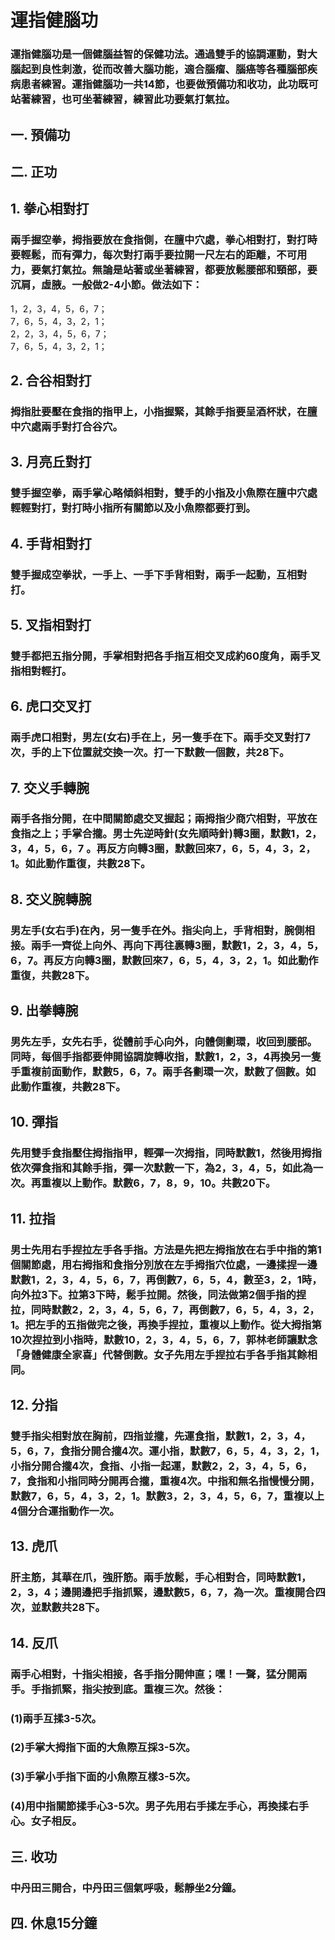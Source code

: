 # 運指健腦功

### 運指健腦功是一個健腦益智的保健功法。通過雙手的協調運動，對大腦起到良性刺激，從而改善大腦功能，適合腦瘤、腦癌等各種腦部疾病患者練習。運指健腦功一共14節，也要做預備功和收功，此功既可站著練習，也可坐著練習，練習此功要氣打氣拉。

## 一. 預備功  

## 二. 正功 

## 1. 拳心相對打
### 兩手握空拳，拇指要放在食指側，在膻中穴處，拳心相對打，對打時要輕鬆，而有彈力，每次對打兩手要拉開一尺左右的距離，不可用力，要氣打氣拉。無論是站著或坐著練習，都要放鬆腰部和頸部，要沉肩，虛腋。一般做2-4小節。做法如下：
1，2，3，4，5，6，7；  
7，6，5，4，3，2，1；  
2，2，3，4，5，6，7；  
7，6，5，4，3，2，1；  

## 2. 合谷相對打
### 拇指肚要壓在食指的指甲上，小指握緊，其餘手指要呈酒杯狀，在膻中穴處兩手對打合谷穴。

## 3. 月亮丘對打
### 雙手握空拳，兩手掌心略傾斜相對，雙手的小指及小魚際在膻中穴處輕輕對打，對打時小指所有關節以及小魚際都要打到。

## 4. 手背相對打
### 雙手握成空拳狀，一手上、一手下手背相對，兩手一起動，互相對打。

## 5. 叉指相對打
### 雙手都把五指分開，手掌相對把各手指互相交叉成約60度角，兩手叉指相對輕打。

## 6. 虎口交叉打
### 兩手虎口相對，男左(女右)手在上，另一隻手在下。兩手交叉對打7次，手的上下位置就交換一次。打一下默數一個數，共28下。

## 7. 交义手轉腕
### 兩手各指分開，在中間關節處交叉握起；兩拇指少商穴相對，平放在食指之上；手掌合攏。男士先逆時針(女先順時針)轉3圈，默數1，2，3，4，5，6，7 。再反方向轉3圈，默數回來7，6，5，4，3，2，1。如此動作重復，共數28下。

## 8. 交义腕轉腕
### 男左手(女右手)在內，另一隻手在外。指尖向上，手背相對，腕側相接。兩手一齊從上向外、再向下再往裏轉3圈，默數1，2，3，4，5，6，7。再反方向轉3圈，默數回來7，6，5，4，3，2，1。如此動作重復，共數28下。

## 9. 出拳轉腕
### 男先左手，女先右手，從體前手心向外，向體側劃環，收回到腰部。同時，每個手指都要伸開協調旋轉收指，默數1，2，3，4再換另一隻手重複前面動作，默數5，6，7。兩手各劃環一次，默數了個數。如此動作重複，共數28下。

## 10. 彈指
### 先用雙手食指壓住拇指指甲，輕彈一次拇指，同時默數1，然後用拇指依次彈食指和其餘手指，彈一次默數一下，為2，3，4，5，如此為一次。再重複以上動作。默數6，7，8，9，10。共數20下。

## 11. 拉指
### 男士先用右手捏拉左手各手指。方法是先把左拇指放在右手中指的第1個關節處，用右拇指和食指分別放在左手拇指穴位處，一邊揉捏一邊默數1，2，3，4，5，6，7，再倒數7，6，5，4，數至3，2，1時，向外拉3下。拉第3下時，鬆手拉開。然後，同法做第2個手指的捏拉，同時默數2，2，3，4，5，6，7，再倒數7，6，5，4，3，2，1。把左手的五指做完之後，再換手捏拉，重複以上動作。從大拇指第10次捏拉到小指時，默數10，2，3，4，5，6，7，郭林老師讓默念「身體健康全家喜」代替倒數。女子先用左手捏拉右手各手指其餘相同。

## 12. 分指
### 雙手指尖相對放在胸前，四指並攏，先運食指，默數1，2，3，4，5，6，7，食指分開合攏4次。運小指，默數7，6，5，4，3，2，1，小指分開合攏4次，食指、小指一起運，默數2，2，3，4，5，6，7，食指和小指同時分開再合攏，重複4次。中指和無名指慢慢分開，默數7，6，5，4，3，2，1。默數3，2，3，4，5，6，7，重複以上4個分合運指動作一次。

## 13. 虎爪
### 肝主筋，其華在爪，強肝筋。兩手放鬆，手心相對合，同時默數1，2，3，4；邊開邊把手指抓緊，邊默數5，6，7，為一次。重複開合四次，並默數共28下。

## 14. 反爪
### 兩手心相對，十指尖相接，各手指分開伸直；嘿！一聲，猛分開兩手。手指抓緊，指尖按到底。重複三次。然後：
### (1)兩手互揉3-5次。
### (2)手掌大拇指下面的大魚際互採3-5次。
### (3)手掌小手指下面的小魚際互樣3-5次。
### (4)用中指關節揉手心3-5次。男子先用右手揉左手心，再換揉右手心。女子相反。

## 三. 收功  

### 中丹田三開合，中丹田三個氣呼吸，鬆靜坐2分鐘。  

## 四. 休息15分鐘  


